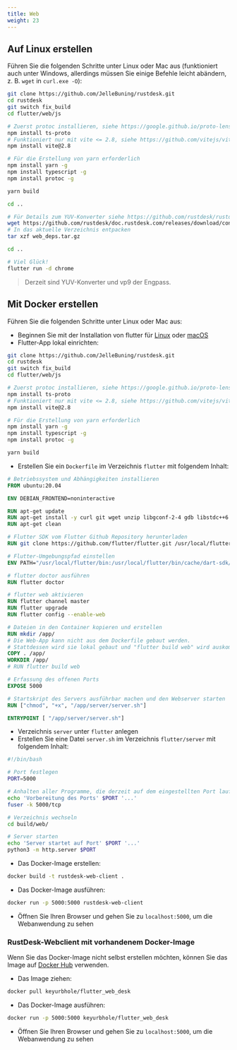 ```yaml
---
title: Web 
weight: 23
---
```


## Auf Linux erstellen

Führen Sie die folgenden Schritte unter Linux oder Mac aus (funktioniert auch unter Windows, allerdings müssen Sie einige Befehle leicht abändern, z. B. `wget` in `curl.exe -O`):

```sh
git clone https://github.com/JelleBuning/rustdesk.git
cd rustdesk 
git switch fix_build 
cd flutter/web/js

# Zuerst protoc installieren, siehe https://google.github.io/proto-lens/installing-protoc.html
npm install ts-proto
# Funktioniert nur mit vite <= 2.8, siehe https://github.com/vitejs/vite/blob/main/docs/guide/build.md#chunking-strategy
npm install vite@2.8

# Für die Erstellung von yarn erforderlich
npm install yarn -g
npm install typescript -g
npm install protoc -g

yarn build

cd ..

# Für Details zum YUV-Konverter siehe https://github.com/rustdesk/rustdesk/issues/364#issuecomment-1023562050
wget https://github.com/rustdesk/doc.rustdesk.com/releases/download/console/web_deps.tar.gz
# In das aktuelle Verzeichnis entpacken
tar xzf web_deps.tar.gz

cd ..

# Viel Glück!
flutter run -d chrome
```

> Derzeit sind YUV-Konverter und vp9 der Engpass.

## Mit Docker erstellen

Führen Sie die folgenden Schritte unter Linux oder Mac aus:
- Beginnen Sie mit der Installation von flutter für [Linux](https://docs.flutter.dev/get-started/install/linux#install-flutter-manually) oder [macOS](https://docs.flutter.dev/get-started/install/macos)
- Flutter-App lokal einrichten:

```sh
git clone https://github.com/JelleBuning/rustdesk.git
cd rustdesk 
git switch fix_build
cd flutter/web/js

# Zuerst protoc installieren, siehe https://google.github.io/proto-lens/installing-protoc.html
npm install ts-proto
# Funktioniert nur mit vite <= 2.8, siehe https://github.com/vitejs/vite/blob/main/docs/guide/build.md#chunking-strategy
npm install vite@2.8

# Für die Erstellung von yarn erforderlich
npm install yarn -g
npm install typescript -g
npm install protoc -g

yarn build
```

- Erstellen Sie ein `Dockerfile` im Verzeichnis `flutter` mit folgendem Inhalt:

```Dockerfile
# Betriebssystem und Abhängigkeiten installieren
FROM ubuntu:20.04

ENV DEBIAN_FRONTEND=noninteractive 

RUN apt-get update 
RUN apt-get install -y curl git wget unzip libgconf-2-4 gdb libstdc++6 libglu1-mesa fonts-droid-fallback lib32stdc++6 python3 clang cmake ninja-build pkg-config libgtk-3-dev
RUN apt-get clean

# Flutter SDK vom Flutter Github Repository herunterladen
RUN git clone https://github.com/flutter/flutter.git /usr/local/flutter

# Flutter-Umgebungspfad einstellen
ENV PATH="/usr/local/flutter/bin:/usr/local/flutter/bin/cache/dart-sdk/bin:${PATH}"

# flutter doctor ausführen
RUN flutter doctor

# flutter web aktivieren
RUN flutter channel master
RUN flutter upgrade
RUN flutter config --enable-web

# Dateien in den Container kopieren und erstellen
RUN mkdir /app/
# Die Web-App kann nicht aus dem Dockerfile gebaut werden.
# Stattdessen wird sie lokal gebaut und "flutter build web" wird auskommentiert.
COPY . /app/
WORKDIR /app/
# RUN flutter build web

# Erfassung des offenen Ports
EXPOSE 5000

# Startskript des Servers ausführbar machen und den Webserver starten
RUN ["chmod", "+x", "/app/server/server.sh"]

ENTRYPOINT [ "/app/server/server.sh"]
```

- Verzeichnis `server` unter `flutter` anlegen
- Erstellen Sie eine Datei `server.sh` im Verzeichnis `flutter/server` mit folgendem Inhalt:

```sh
#!/bin/bash

# Port festlegen
PORT=5000

# Anhalten aller Programme, die derzeit auf dem eingestellten Port laufen
echo 'Vorbereitung des Ports' $PORT '...'
fuser -k 5000/tcp

# Verzeichnis wechseln
cd build/web/

# Server starten
echo 'Server startet auf Port' $PORT '...'
python3 -m http.server $PORT
```

- Das Docker-Image erstellen:

```sh
docker build -t rustdesk-web-client .
```

- Das Docker-Image ausführen:

```sh
docker run -p 5000:5000 rustdesk-web-client
```

- Öffnen Sie Ihren Browser und gehen Sie zu `localhost:5000`, um die Webanwendung zu sehen

### RustDesk-Webclient mit vorhandenem Docker-Image

Wenn Sie das Docker-Image nicht selbst erstellen möchten, können Sie das Image auf [Docker Hub](https://hub.docker.com/r/keyurbhole/flutter_web_desk) verwenden.

- Das Image ziehen:

```sh
docker pull keyurbhole/flutter_web_desk
```

- Das Docker-Image ausführen:

```sh
docker run -p 5000:5000 keyurbhole/flutter_web_desk
```

- Öffnen Sie Ihren Browser und gehen Sie zu `localhost:5000`, um die Webanwendung zu sehen
